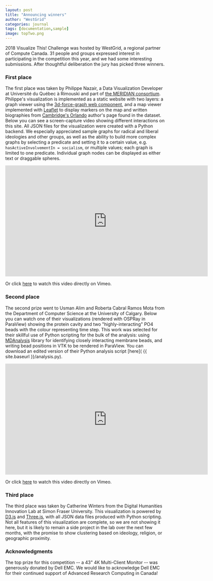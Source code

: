 ```yaml
---
layout: post
title: "Announcing winners"
author: "WestGrid"
categories: journal
tags: [documentation,sample]
image: topTwo.png
---
```


2018 Visualize This! Challenge was hosted by WestGrid, a regional partner of Compute Canada. 31 people
and groups expressed interest in participating in the competition this year, and we had some interesting
submissions. After thoughtful deliberation the jury has picked three winners.

### First place

The first place was taken by Philippe Nazair, a Data Visualization Developer at Université du Québec à
Rimouski and part of <a href="https://meridian.cs.dal.ca" target="_blank">the MERIDIAN
consortium</a>. Philippe's visualization is implemented as a static website with two layers: a graph
viewer using the <a href="https://github.com/vasturiano/3d-force-graph" target="_blank">3d-force-graph
web component</a>, and a map viewer implemented with <a href="https://leafletjs.com"
target="_blank">Leaflet</a> to display markers on the map and written biographies from <a
href="http://orlando.cambridge.org" target="_blank">Cambridge's Orlando</a> author's page found in the
dataset. Below you can see a screen-capture video showing different interactions on this site. All JSON
files for the visualization were created with a Python backend. We especially appreciated sample graphs
for radical and liberal ideologies and other groups, as well as the ability to build more complex graphs
by selecting a predicate and setting it to a certain value, e.g. `hasActiveInvolvementIn = socialism`, or
multiple values; each graph is limited to one predicate. Individual graph nodes can be displayed as
either text or draggable spheres.

<div class="flex-video">
	<iframe width="640" height="350" src="https://player.vimeo.com/video/306261749" frameborder="0"
	allow="accelerometer; autoplay; encrypted-media; gyroscope; picture-in-picture"
	allowFullScreen mozallowfullscreen webkitAllowFullScreen></iframe>
</div>

Or click <a href="https://vimeo.com/306261749">here</a> to watch this video directly on Vimeo.

### Second place

The second prize went to Usman Alim and Roberta Cabral Ramos Mota from the Department of Computer Science
at the University of Calgary. Below you can watch one of their visualizations (rendered with OSPRay in
ParaView) showing the protein cavity and two "highly-interacting" PO4 beads with the colour representing
time step. This work was selected for their skillful use of Python scripting for the bulk of the
analysis: using <a href="https://www.mdanalysis.org" target="_blank">MDAnalysis</a> library for
identifying closely interacting membrane beads, and writing bead positions in VTK to be rendered in
ParaView. You can download an edited version of their Python analysis script [here]( {{ site.baseurl
}}/analysis.py).

<div class="flex-video">
	<iframe width="640" height="350" src="https://player.vimeo.com/video/306277152" frameborder="0"
	allow="accelerometer; autoplay; encrypted-media; gyroscope; picture-in-picture"
	allowFullScreen mozallowfullscreen webkitAllowFullScreen></iframe>
</div>

Or click <a href="https://vimeo.com/306277152">here</a> to watch this video directly on Vimeo.

### Third place

The third place was taken by Catherine Winters from the Digital Humanities Innovation Lab at Simon Fraser
University. This visualization is powered by <a href="https://d3js.org" target="_blank">D3.js</a> and <a
href="https://threejs.org" target="_blank">Three.js</a>, with all JSON data files produced with Python
scripting. Not all features of this visualization are complete, so we are not showing it here, but it is
likely to remain a side project in the lab over the next few months, with the promise to show clustering
based on ideology, religion, or geographic proximity.

### Acknowledgments

The top prize for this competition -- a 43" 4K Multi-Client Monitor -- was generously donated by Dell
EMC. We would like to acknowledge Dell EMC for their continued support of Advanced Research Computing in
Canada!

